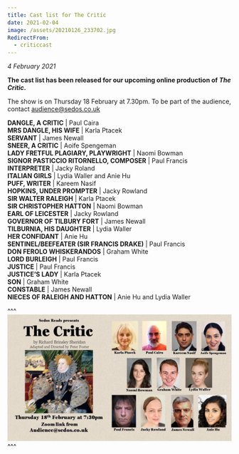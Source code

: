 ```yaml
---
title: Cast list for The Critic
date: 2021-02-04
image: /assets/20210126_233702.jpg
RedirectFrom:
  - criticcast
---
```

*4 February 2021*

**The cast list has been released for our upcoming online production of *The Critic*.**

The show is on Thursday 18 February at 7.30pm. To be part of the audience, contact [audience@sedos.co.uk](mailto:mailto:audience@sedos.co.uk)

**DANGLE, A CRITIC** | Paul Caira\
**MRS DANGLE, HIS WIFE** | Karla Ptacek\
**SERVANT** | James Newall\
**SNEER, A CRITIC** | Aoife Spengeman\
**LADY FRETFUL PLAGIARY, PLAYWRIGHT** | Naomi Bowman\
**SIGNOR PASTICCIO RITORNELLO, COMPOSER** | Paul Francis\
**INTERPRETER** | Jacky Roland\
**ITALIAN GIRLS** | Lydia Waller and Anie Hu\
**PUFF, WRITER** | Kareem Nasif\
**HOPKINS, UNDER PROMPTER** | Jacky Rowland\
**SIR WALTER RALEIGH** | Karla Ptacek\
**SIR CHRISTOPHER HATTON** | Naomi Bowman\
**EARL OF LEICESTER** | Jacky Rowland\
**GOVERNOR OF TILBURY FORT** | James Newall\
**TILBURNIA, HIS DAUGHTER** | Lydia Waller\
**HER CONFIDANT** | Anie Hu\
**SENTINEL/BEEFEATER (SIR FRANCIS DRAKE)** | Paul Francis\
**DON FEROLO WHISKERANDOS** | Graham White\
**LORD BURLEIGH** | Paul Francis\
**JUSTICE** | Paul Francis\
**JUSTICE’S LADY** | Karla Ptacek\
**SON** | Graham White\
**CONSTABLE** | James Newall\
**NIECES OF RALEIGH AND HATTON** | Anie Hu and Lydia Waller

^^^
![](/assets/the-critic-cast.jpg)
^^^
